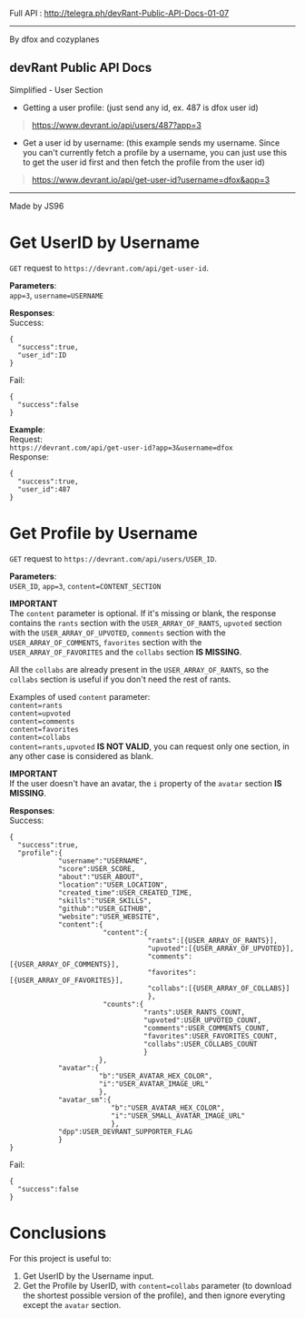 Full API : http://telegra.ph/devRant-Public-API-Docs-01-07

----

By dfox and cozyplanes

## devRant Public API Docs

Simplified - User Section

- Getting a user profile: (just send any id, ex. 487 is dfox user id) 

> <https://www.devrant.io/api/users/487?app=3> 

- Get a user id by username: (this example sends my username. Since you can't currently fetch a profile by a username, you can just use this to get the user id first and then fetch the profile from the user id) 

> <https://www.devrant.io/api/get-user-id?username=dfox&app=3> 

-----

Made by JS96

# Get UserID by Username

`GET` request to `https://devrant.com/api/get-user-id`.<br>

**Parameters**:<br>
`app=3`, `username=USERNAME`

**Responses**:<br>
Success:<br>

```
{
  "success":true,
  "user_id":ID
}
```

Fail:<br>

```
{
  "success":false
}
```

**Example**:<br>
Request:<br>
`https://devrant.com/api/get-user-id?app=3&username=dfox`<br>
Response:<br>

```
{
  "success":true,
  "user_id":487
}
```

# Get Profile by Username

`GET` request to `https://devrant.com/api/users/USER_ID`.<br>

**Parameters**:<br>
`USER_ID`, `app=3`, `content=CONTENT_SECTION`

**IMPORTANT**<br>
The `content` parameter is optional.
If it's missing or blank, the response contains the `rants` section with the `USER_ARRAY_OF_RANTS`, `upvoted` section with the `USER_ARRAY_OF_UPVOTED`, `comments` section with the `USER_ARRAY_OF_COMMENTS`, `favorites` section with the `USER_ARRAY_OF_FAVORITES` and the `collabs` section **IS MISSING**.

All the `collabs` are already present in the `USER_ARRAY_OF_RANTS`, so the `collabs` section is useful if you don't need the rest of rants. 

Examples of used `content` parameter:<br>
`content=rants`<br>
`content=upvoted`<br>
`content=comments`<br>
`content=favorites`<br>
`content=collabs`<br>
`content=rants,upvoted` **IS NOT VALID**, you can request only one section, in any other case is considered as blank.

**IMPORTANT**<br>
If the user doesn't have an avatar, the `i` property of the `avatar` section **IS MISSING**.

**Responses**:<br>
Success:<br>

```
{
  "success":true,
  "profile":{
            "username":"USERNAME",
            "score":USER_SCORE,
            "about":"USER_ABOUT",
            "location":"USER_LOCATION",
            "created_time":USER_CREATED_TIME,
            "skills":"USER_SKILLS",
            "github":"USER_GITHUB",
            "website":"USER_WEBSITE",
            "content":{
                       "content":{
                                  "rants":[{USER_ARRAY_OF_RANTS}],
                                  "upvoted":[{USER_ARRAY_OF_UPVOTED}],
                                  "comments":[{USER_ARRAY_OF_COMMENTS}],
                                  "favorites":[{USER_ARRAY_OF_FAVORITES}],
                                  "collabs":[{USER_ARRAY_OF_COLLABS}]
                                  },
                       "counts":{
                                 "rants":USER_RANTS_COUNT,
                                 "upvoted":USER_UPVOTED_COUNT,
                                 "comments":USER_COMMENTS_COUNT,
                                 "favorites":USER_FAVORITES_COUNT,
                                 "collabs":USER_COLLABS_COUNT
                                 }
                      },
            "avatar":{
                      "b":"USER_AVATAR_HEX_COLOR",
                      "i":"USER_AVATAR_IMAGE_URL"
                      },
            "avatar_sm":{
                         "b":"USER_AVATAR_HEX_COLOR",
                         "i":"USER_SMALL_AVATAR_IMAGE_URL"
                         },
            "dpp":USER_DEVRANT_SUPPORTER_FLAG
            }
}
```

Fail:

```
{
  "success":false
}
```

# Conclusions

For this project is useful to:

1. Get UserID by the Username input.
2. Get the Profile by UserID, with `content=collabs` parameter (to download the shortest possible version of the profile), and then ignore everyting except the `avatar` section.
